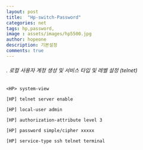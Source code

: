 ```yaml
---
layout: post
title:  "Hp-switch-Password"
categories: net
tags: hp,password,
image : assets/images/hp5500.jpg
author: hopeone
description: 기본설정 
comments: true
---
```



###### . 로컬 사용자 계정 생성 및 서비스 타입 및 레벨 설정 (telnet)



```
<HP> system-view

[HP] telnet server enable

[HP] local-user admin

[HP] authorization-attribute level 3

[HP] password simple/cipher xxxxx

[HP] service-type ssh telnet terminal
```

 